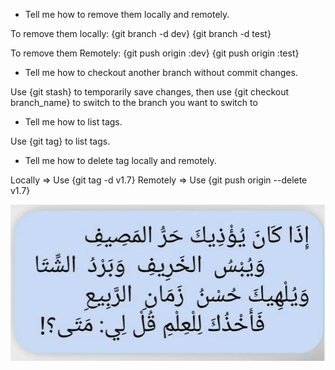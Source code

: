 -   Tell me how to remove them locally and remotely.

To remove them locally:
{git branch -d dev}
{git branch -d test}

To remove them Remotely:
{git push origin :dev}
{git push origin :test}

-   Tell me how to checkout another branch without commit changes.

Use {git stash} to temporarily save changes, then use {git checkout branch_name} to switch to the branch you want to switch to

-   Tell me how to list tags.

Use {git tag} to list tags.

-   Tell me how to delete tag locally and remotely.

Locally => Use {git tag -d v1.7}
Remotely => Use {git push origin --delete v1.7}

![Wallpaper](Impo.PNG)
